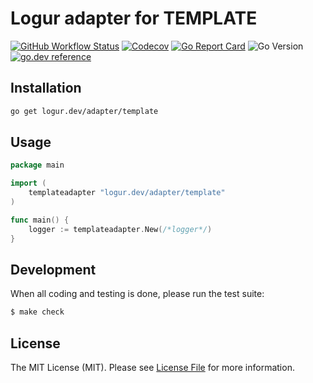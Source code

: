 # Logur adapter for TEMPLATE

[![GitHub Workflow Status](https://img.shields.io/github/workflow/status/logur/adapter-template/CI?style=flat-square)](https://github.com/logur/adapter-template/actions?query=workflow%3ACI)
[![Codecov](https://img.shields.io/codecov/c/github/logur/adapter-template?style=flat-square)](https://codecov.io/gh/logur/adapter-template)
[![Go Report Card](https://goreportcard.com/badge/logur.dev/adapter/template?style=flat-square)](https://goreportcard.com/report/logur.dev/adapter/template)
![Go Version](https://img.shields.io/badge/go%20version-%3E=1.11-61CFDD.svg?style=flat-square)
[![go.dev reference](https://img.shields.io/badge/go.dev-reference-007d9c?logo=go&logoColor=white&style=flat-square)](https://pkg.go.dev/mod/logur.dev/adapter/template)


## Installation

```bash
go get logur.dev/adapter/template
```


## Usage

```go
package main

import (
	templateadapter "logur.dev/adapter/template"
)

func main() {
	logger := templateadapter.New(/*logger*/)
}
```


## Development

When all coding and testing is done, please run the test suite:

```bash
$ make check
```


## License

The MIT License (MIT). Please see [License File](LICENSE) for more information.
